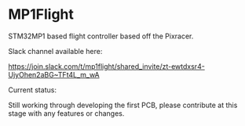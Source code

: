 # MP1Flight

STM32MP1 based flight controller based off the Pixracer.

Slack channel available here:

https://join.slack.com/t/mp1flight/shared_invite/zt-ewtdxsr4-UjyOhen2aBG~TFt4L_m_wA

Current status:

Still working through developing the first PCB, please contribute at this stage with any features or changes.
